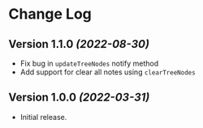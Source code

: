 Change Log
==========

Version 1.1.0 *(2022-08-30)*
-----------------------------

* Fix bug in `updateTreeNodes` notify method 
* Add support for clear all notes using `clearTreeNodes`

Version 1.0.0 *(2022-03-31)*
-----------------------------

* Initial release.